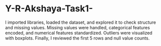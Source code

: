 # Y-R-Akshaya-Task1-
I imported libraries, loaded the dataset, and explored it to check structure and missing values. Missing values were handled, categorical features encoded, and numerical features standardized. Outliers were visualized with boxplots. Finally, I reviewed the first 5 rows and null value counts.
